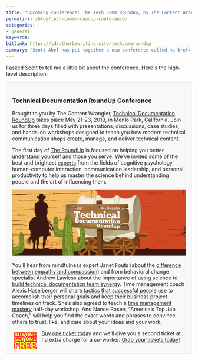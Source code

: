 ```yaml
---
title: "Upcoming conference: The Tech Comm Roundup, by The Content Wrangler"
permalink: /blog/tech-comm-roundup-conference/
categories:
- general
keywords:
bitlink: https://idratherbewriting.site/techcommroundup
summary: "Scott Abel has put together a new conference called <a href='https://technicaldocumentationroundup.com/'>Technical Documentation Roundup</a>, held May 21-23, 2019, in Menlo Park, California. If you're interested in attending the conference, there's currently an opportunity to get two tickets for the price of one."
---
```


I asked Scott to tell me a little bit about the conference. Here's the high-level description:

<div style="background-color: #f8f8f8; border: 1px solid #dedede; padding: 15px; margin: 15px 0px;">

<h3>Technical Documentation RoundUp Conference</h3>
<p>Brought to you by The Content Wrangler, <a rel="nofollow" href="https://technicaldocumentationroundup.com/">Technical Documentation RoundUp</a> takes place May 21-23, 2019, in Menlo Park, California. Join us for three days filled with presentations, discussions, case studies, and hands-on workshops designed to teach you how modern technical communication shops create, manage, and deliver technical content.</p>

<p>The first day of <a rel="nofollow" href="https://technicaldocumentationroundup.com/">The RoundUp</a> is focused on helping you better understand yourself and those you serve. We’ve invited some of the best and brightest <a rel="nofollow" href="https://technicaldocumentationroundup.com/conference/presenters">experts</a> from the fields of cognitive psychology, human-computer interaction, communication leadership, and personal productivity to help us master the science behind understanding people and the art of influencing them.</p>

<p><a rel="nofollow" href="https://technicaldocumentationroundup.com/"><img src="/images/techcomm-roundup.png" alt="Technical Documentation RoundUp, by The Content Wrangler" /></a></p>

<p>You’ll hear from mindfulness expert Janet Fouts (about the <a rel="nofollow" href="https://technicaldocumentationroundup.com/conference/sessions/5c731c92bb5c2269fb177e85">difference between empathy and compassion</a>) and from behavioral change specialist Andrew Lawless about the importance of using science to <a rel="nofollow" href="https://technicaldocumentationroundup.com/conference/sessions/5c731f57bb5c2267242775c9">build technical documentation team synergy</a>. Time management coach Alexis Haselberger will share <a rel="nofollow" href="https://technicaldocumentationroundup.com/conference/sessions/5c71793c83f45f2a4805f7e7">tactics that successful people</a> use to accomplish their personal goals and keep their business project timelines on track. She’s also agreed to teach a <a rel="nofollow" href="https://technicaldocumentationroundup.com/conference/sessions/5c734353bb5c225bc95ba814">time management mastery</a> half-day workshop. And Nance Rosen, "America’s Top Job Coach," will help you find the exact words and phrases to convince others to trust, like, and care about your ideas and your work.</p>

<p><a rel="nofollow" href="https://technicaldocumentationroundup.com/"><img style="float: left; max-width: 75px; margin: 0px; padding-right: 5px;" src="/images/buyonegetonefree.png" alt="Buy one get one free" /></a></p>

<p><a rel="nofollow" href="https://technicaldocumentationroundup.com/">Buy one ticket today</a> and we’ll give you a second ticket at no extra charge for a co-worker. <a rel="nofollow" href="https://technicaldocumentationroundup.com/">Grab your tickets today!</a></p>

</div>
